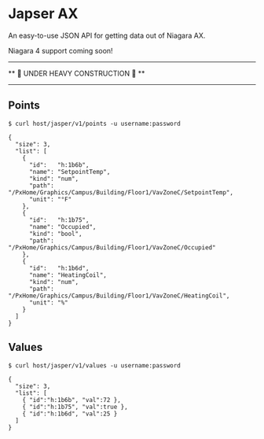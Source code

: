 # Japser AX

An easy-to-use JSON API for getting data out of Niagara AX.

Niagara 4 support coming soon!

---

** 🚧 UNDER HEAVY CONSTRUCTION 🚧 **

---

## Points

    $ curl host/jasper/v1/points -u username:password

    {
      "size": 3,
      "list": [
        {
          "id":   "h:1b6b",
          "name": "SetpointTemp",
          "kind": "num",
          "path": "/PxHome/Graphics/Campus/Building/Floor1/VavZoneC/SetpointTemp",
          "unit": "°F"
        },
        {
          "id":   "h:1b75",
          "name": "Occupied",
          "kind": "bool",
          "path": "/PxHome/Graphics/Campus/Building/Floor1/VavZoneC/Occupied"
        },
        {
          "id":   "h:1b6d",
          "name": "HeatingCoil",
          "kind": "num",
          "path": "/PxHome/Graphics/Campus/Building/Floor1/VavZoneC/HeatingCoil",
          "unit": "%"
        }
      ]
    }

## Values

    $ curl host/jasper/v1/values -u username:password

    {
      "size": 3,
      "list": [
        { "id":"h:1b6b", "val":72 },
        { "id":"h:1b75", "val":true },
        { "id":"h:1b6d", "val":25 }
      ]
    }
